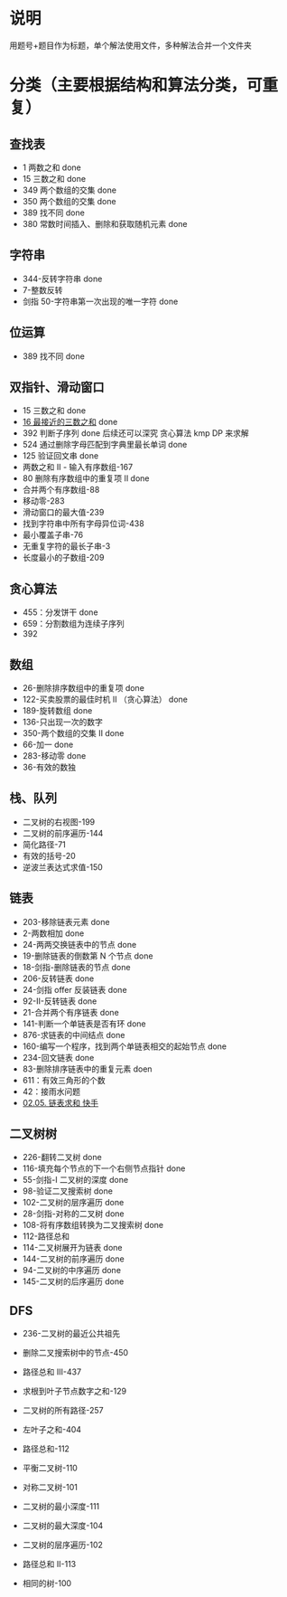 # 说明

用题号+题目作为标题，单个解法使用文件，多种解法合并一个文件夹

# 分类（主要根据结构和算法分类，可重复）

## 查找表

- 1 两数之和 done
- 15 三数之和 done
- 349 两个数组的交集 done
- 350 两个数组的交集 done
- 389 找不同 done
- 380 常数时间插入、删除和获取随机元素 done

## 字符串

- 344-反转字符串 done
- 7-整数反转
- 剑指 50-字符串第一次出现的唯一字符 done

## 位运算

- 389 找不同 done

## 双指针、滑动窗口

- 15 三数之和 done
- [16 最接近的三数之和](https://leetcode-cn.com/problems/3sum-closest/) done
- 392 判断子序列 done 后续还可以深究 贪心算法 kmp DP 来求解
- 524 通过删除字母匹配到字典里最长单词 done
- 125 验证回文串 done
- 两数之和 II - 输入有序数组-167
- 80 删除有序数组中的重复项 II done
- 合并两个有序数组-88
- 移动零-283
- 滑动窗口的最大值-239
- 找到字符串中所有字母异位词-438
- 最小覆盖子串-76
- 无重复字符的最长子串-3
- 长度最小的子数组-209

## 贪心算法

- 455：分发饼干 done
- 659：分割数组为连续子序列
- 392

## 数组

- 26-删除排序数组中的重复项 done
- 122-买卖股票的最佳时机 II （贪心算法） done
- 189-旋转数组 done
- 136-只出现一次的数字
- 350-两个数组的交集 II done
- 66-加一 done
- 283-移动零 done
- 36-有效的数独

## 栈、队列

- 二叉树的右视图-199
- 二叉树的前序遍历-144
- 简化路径-71
- 有效的括号-20
- 逆波兰表达式求值-150

## 链表

- 203-移除链表元素 done
- 2-两数相加 done
- 24-两两交换链表中的节点 done
- 19-删除链表的倒数第 N 个节点 done
- 18-剑指-删除链表的节点 done
- 206-反转链表 done
- 24-剑指 offer 反装链表 done
- 92-II-反转链表 done
- 21-合并两个有序链表 done
- 141-判断一个单链表是否有环 done
- 876-求链表的中间结点 done
- 160-编写一个程序，找到两个单链表相交的起始节点 done
- 234-回文链表 done
- 83-删除排序链表中的重复元素 doen
- 611：有效三角形的个数
- 42：接雨水问题
- [02.05. 链表求和 快手](https://leetcode-cn.com/problems/sum-lists-lcci/)

## 二叉树树

- 226-翻转二叉树 done
- 116-填充每个节点的下一个右侧节点指针 done
- 55-剑指-I 二叉树的深度 done
- 98-验证二叉搜索树 done
- 102-二叉树的层序遍历 done
- 28-剑指-对称的二叉树 done
- 108-将有序数组转换为二叉搜索树 done
- 112-路径总和
- 114-二叉树展开为链表 done
- 144-二叉树的前序遍历 done
- 94-二叉树的中序遍历 done
- 145-二叉树的后序遍历 done

## DFS

- 236-二叉树的最近公共祖先

- 删除二叉搜索树中的节点-450

- 路径总和 III-437

- 求根到叶子节点数字之和-129

- 二叉树的所有路径-257

- 左叶子之和-404

- 路径总和-112

- 平衡二叉树-110

- 对称二叉树-101

- 二叉树的最小深度-111

- 二叉树的最大深度-104

- 二叉树的层序遍历-102

- 路径总和 II-113

- 相同的树-100
